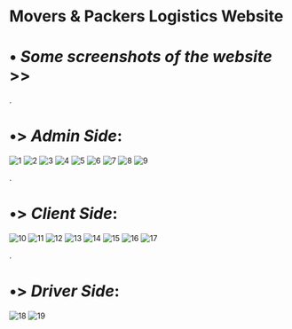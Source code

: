 # Movers & Packers Logistics Website
# • _Some screenshots of the website_ >>
.
# •> _Admin Side_:
![1](https://github.com/user-attachments/assets/72470b61-51bb-4e42-ac26-eacb671bc55d)
![2](https://github.com/user-attachments/assets/2ef6c18c-9170-4615-8c0e-79b88d9494c2)
![3](https://github.com/user-attachments/assets/71d98a99-16b2-4b3a-b810-4b7e30db5db8)
![4](https://github.com/user-attachments/assets/0e29b871-f88f-47ea-bf3b-3fc875e63350)
![5](https://github.com/user-attachments/assets/c89d1c07-0671-40f6-bcc0-8c3198347d8b)
![6](https://github.com/user-attachments/assets/2d16a1da-cb96-4029-bac1-7dd60a0344c4)
![7](https://github.com/user-attachments/assets/4ccc020f-e44d-4a7e-a6e4-f80f1d1ff067)
![8](https://github.com/user-attachments/assets/8ee102a4-eef0-459b-b529-edd337f4d465)
![9](https://github.com/user-attachments/assets/6e3a5a26-44c8-48ca-ab5d-251b701eb276)

.
# •> _Client Side_:
![10](https://github.com/user-attachments/assets/7f1f0166-b3ca-40ee-b5c0-acde89138c53)
![11](https://github.com/user-attachments/assets/37457467-b6d6-45c9-8cd0-7c1eda70224d)
![12](https://github.com/user-attachments/assets/0da26338-2b4f-4308-959b-0edefdafe662)
![13](https://github.com/user-attachments/assets/53c37a05-bb18-4c07-b04a-78ff547acc08)
![14](https://github.com/user-attachments/assets/98243fb0-ec7c-4f6b-92b2-0eb865f0a4a1)
![15](https://github.com/user-attachments/assets/d0ff4e95-de9f-4c78-9b19-cba7c92f4322)
![16](https://github.com/user-attachments/assets/e63c1eb9-6e32-46a4-a150-5c0134bb3c30)
![17](https://github.com/user-attachments/assets/b754b559-4a10-4c79-82d0-3f5741218745)

.
# •> _Driver Side_:
![18](https://github.com/user-attachments/assets/7437d82b-243d-41ca-84f2-81acc952010e)
![19](https://github.com/user-attachments/assets/9114d8d5-f7de-403e-99e1-bbaf010f8cfc)

